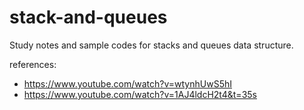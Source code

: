 # stack-and-queues

Study notes and sample codes for stacks and queues data structure.

references:
* https://www.youtube.com/watch?v=wtynhUwS5hI
* https://www.youtube.com/watch?v=1AJ4ldcH2t4&t=35s
